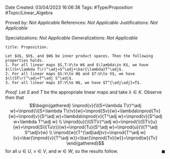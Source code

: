 <div class="topSpace"></div>

Date Created: 03/04/2023 16:06:38
Tags: #Type/Proposition #Topic/Linear_Algebra

Proved by: _Not Applicable_
References: _Not Applicable_
Justifications: _Not Applicable_

Specializations: _Not Applicable_
Generalizations: _Not Applicable_

``` ad-Proposition
title: Proposition.

Let $U$, $V$, and $W$ be inner product spaces. Then the following properties holds.
1. For all linear maps $S,T:V\to W$ and $\lambda\in K$, we have $\l(S+\lambda T\r)^\adj=S^\adj+\bar{\lambda}T^\adj$.
2. For all linear maps $S:V\to W$ and $T:U\to V$, we have $\l(ST\r)^\adj=T^\adj S^\adj$.
3. For all linear maps $T:V\to W$, we have $T^{\adj\adj}=T$.

```

<i>Proof.</i> Let $S$ and $T$ be the appropriate linear maps and take $\lambda\in K$. Observe then that
$$\begin{gathered}
    \inprod{v}{\l(S+\lambda T\r)^\adj w}=\inprod{\l(S+\lambda T\r)v}{w}=\inprod{Sv}{w}+\lambda\inprod{Tv}{w}=\inprod{v}{S^\adj w}+\lambda\inprod{v}{T^\adj w}=\inprod{v}{S^\adj w+\lambda T^\adj w} \\
    \inprod{u}{\l(ST\r)^\adj w}=\inprod{\l(ST\r)u}{w}=\inprod{S\l(Tu\r)}{w}=\inprod{Tu}{S^\adj w}=\inprod{u}{\l(T^\adj S^\adj\r)w} \\
    \inprod{w}{T^{\adj\adj}v}=\inprod{T^\adj w}{v}=\bar{\inprod{v}{T^\adj w}}=\bar{\inprod{Tv}{w}}=\inprod{w}{Tv}
\end{gathered}$$
for all $u\in U$, $v\in V$, and $w\in W$, so the results follow.<span style="float:right;">$\blacksquare$</span>
